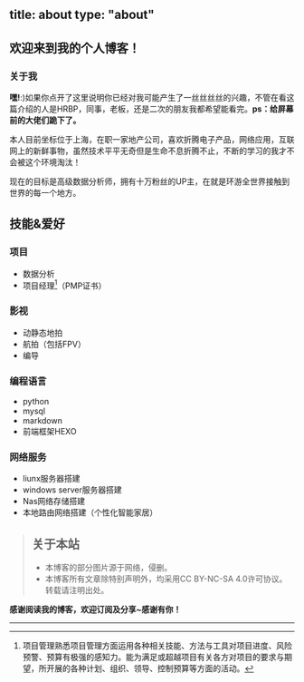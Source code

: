 title: about
type: "about"
---

## 欢迎来到我的个人博客！
### 关于我

**嘿!**:)如果你点开了这里说明你已经对我可能产生了一丝丝丝丝的兴趣，不管在看这篇介绍的人是HRBP，同事，老板，还是二次的朋友我都希望能看完。**ps：给屏幕前的大佬们跪下了。**

本人目前坐标位于上海，在职一家地产公司，喜欢折腾电子产品，网络应用，互联网上的新鲜事物，虽然技术平平无奇但是生命不息折腾不止，不断的学习的我才不会被这个环境淘汰！

现在的目标是高级数据分析师，拥有十万粉丝的UP主，在就是环游全世界接触到世界的每一个地方。

## 技能&爱好
### 项目
- 数据分析
- 项目经理[^1]（PMP证书）
 ### 影视
- 动静态地拍
- 航拍（包括FPV）
- 编导
### 编程语言
- python
- mysql
- markdown
- 前端框架HEXO
### 网络服务
- liunx服务器搭建
- windows server服务器搭建
- Nas网络存储搭建
- 本地路由网络搭建（个性化智能家居）


> ## 关于本站
> - 本博客的部分图片源于网络，侵删。
> - 本博客所有文章除特别声明外，均采用CC BY-NC-SA 4.0许可协议。转载请注明出处。

**感谢阅读我的博客，欢迎订阅及分享~感谢有你！**
***
 [^1]: 项目管理熟悉项目管理方面运用各种相关技能、方法与工具对项目进度、风险预警、预算有极强的感知力。能为满足或超越项目有关各方对项目的要求与期望，所开展的各种计划、组织、领导、控制预算等方面的活动。